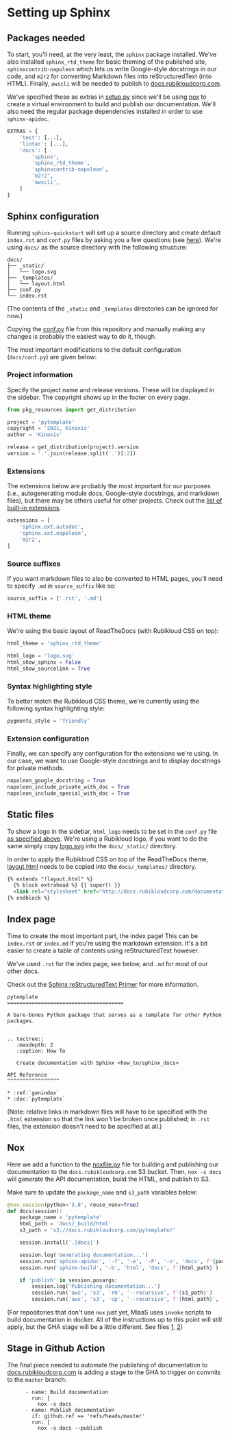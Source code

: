 # Setting up Sphinx

## Packages needed

To start, you'll need, at the very least, the `sphinx` package installed. We've
also installed `sphinx_rtd_theme` for basic theming of the published site,
`sphinxcontrib-napoleon` which lets us write Google-style docstrings in our
code, and `m2r2` for converting Markdown files into reStructuredText (into HTML).
Finally, `awscli` will be needed to publish to
[docs.rubikloudcorp.com](http://docs.rubikloudcorp.com).

We've specified these as extras in
[setup.py](https://github.com/rubikloud/pytemplate/blob/master/setup.py) since we'll be
using [nox](https://nox.thea.codes/en/stable/) to create a virtual environment to build
and publish our documentation. We'll also need the regular package dependencies
installed in order to use `sphinx-apidoc`.


```python
EXTRAS = {
    'test': [...],
    'linter': [...],
    'docs': [
        'sphinx',
        'sphinx_rtd_theme',
        'sphinxcontrib-napoleon',
        'm2r2',
        'awscli',
    ]
}
```

## Sphinx configuration

Running `sphinx-quickstart` will set up a source directory and create default
`index.rst` and `conf.py` files by asking you a few questions
(see [here](http://www.sphinx-doc.org/en/master/usage/quickstart.html)). We're using
`docs/` as the source directory with the following structure:

```
docs/
├── _static/
│   └── logo.svg
├── _templates/
│   └── layout.html
├── conf.py
└── index.rst
```

(The contents of the `_static` and `_templates` directories can be ignored for now.)

Copying the [conf.py](https://github.com/rubikloud/pytemplate/blob/master/docs/conf.py)
file from this repository and manually making any changes is probably the easiest way to
do it, though.

The most important modifications to the default configuration (`docs/conf.py`) are given
below:

### Project information

Specify the project name and release versions. These will be displayed in the sidebar.
The copyright shows up in the footer on every page.

```python
from pkg_resources import get_distribution

project = 'pytemplate'
copyright = '2021, Kinaxis'
author = 'Kinaxis'

release = get_distribution(project).version
version = '.'.join(release.split('.')[:2])
```

### Extensions

The extensions below are probably the most important for our purposes (i.e., autogenerating module docs, Google-style docstrings, and markdown files), but there may be others useful for other projects. Check out the [list of built-in extensions](http://www.sphinx-doc.org/en/master/usage/extensions/).

```python
extensions = [
    'sphinx.ext.autodoc',
    'sphinx.ext.napoleon',
    'm2r2',
]
```

### Source suffixes

If you want markdown files to also be converted to HTML pages, you'll need to specify
`.md` in `source_suffix` like so:

```python
source_suffix = ['.rst', '.md']
```

### HTML theme

We're using the basic layout of ReadTheDocs (with Rubikloud CSS on top):

```python
html_theme = 'sphinx_rtd_theme'

html_logo = 'logo.svg'
html_show_sphinx = False
html_show_sourcelink = True
```

### Syntax highlighting style

To better match the Rubikloud CSS theme, we're currently using the following syntax
highlighting style:

```python
pygments_style = 'friendly'
```

### Extension configuration

Finally, we can specify any configuration for the extensions we're using. In our case,
we want to use Google-style docstrings and to display docstrings for private methods.

```python
napoleon_google_docstring = True
napoleon_include_private_with_doc = True
napoleon_include_special_with_doc = True
```

## Static files

To show a logo in the sidebar, `html_logo` needs to be set in the `conf.py` file
[as specified above](#html-theme). We're using a Rubikloud logo, if you want to do the
same simply copy [logo.svg](https://github.com/rubikloud/pytemplate/blob/master/docs/_static/logo.svg)
into the `docs/_static/` directory.

In order to apply the Rubikloud CSS on top of the ReadTheDocs theme,
[layout.html](https://github.com/rubikloud/pytemplate/blob/master/docs/_templates/layout)
needs to be copied into the `docs/_templates/` directory.


```html
{% extends "!layout.html" %}
  {% block extrahead %} {{ super() }}
  <link rel="stylesheet" href="http://docs.rubikloudcorp.com/documentation-theme.css" type="text/css" />
{% endblock %}
```

## Index page

Time to create the most important part, the index page! This can be `index.rst` or
`index.md` if you're using the markdown extension. It's a bit easier to create a table
of contents using reStructuredText however.

We've used `.rst` for the index page, see below, and `.md` for most of our other docs.

Check out the [Sphinx reStructuredText Primer](http://www.sphinx-doc.org/en/master/usage/restructuredtext/basics.html)
for more information.


```
pytemplate
======================================

A bare-bones Python package that serves as a template for other Python packages.


.. toctree::
   :maxdepth: 2
   :caption: How To

   Create documentation with Sphinx <how_to/sphinx_docs>

API Reference
^^^^^^^^^^^^^^^^^

* :ref:`genindex`
* :doc:`pytemplate`
```

(Note: relative links in markdown files will have to be specified with the `.html`
extension so that the link won't be broken once published; in `.rst` files, the
extension doesn't need to be specified at all.)


## Nox

Here we add a function to the [noxfile.py](https://github.com/rubikloud/pytemplate/blob/master/noxfile.py)
file for building and publishing our documentation to the `docs.rubikloudcorp.com` S3
bucket. Then, `nox -s docs` will generate the API documentation, build the HTML, and
publish to S3.

Make sure to update the `package_name` and `s3_path` variables below:


```python
@nox.session(python='3.8', reuse_venv=True)
def docs(session):
    package_name = 'pytemplate'
    html_path = 'docs/_build/html'
    s3_path = 's3://docs.rubikloudcorp.com/pytemplate/'

    session.install('.[docs]')

    session.log('Generating documentation...')
    session.run('sphinx-apidoc', '-f', '-e', '-P', '-o', 'docs', f'{package_name}')
    session.run('sphinx-build', '-b', 'html', 'docs', f'{html_path}')

    if 'publish' in session.posargs:
        session.log('Publishing documentation...')
        session.run('aws', 's3', 'rm', '--recursive', f'{s3_path}')
        session.run('aws', 's3', 'cp', '--recursive', f'{html_path}', f'{s3_path}')
```

(For repositories that don't use `nox` just yet, MlaaS uses `invoke`
scripts to build documentation in docker. All of the instructions up to this point will
still apply, but the GHA stage will be a little different. See files
[1](https://github.com/rubikloud/mlaas/blob/master/.github/workflows/ci_cd.yml),
[2](https://github.com/rubikloud/mlaas/blob/4edd4f0112a399a46ad7e2adfad83e7173eab5e6/tasks.py#L11))

## Stage in Github Action

The final piece needed to automate the publishing of documentation to
[docs.rubikloudcorp.com](http://docs.rubikloudcorp.com) is adding a stage to the
GHA to trigger on commits to the `master` branch:


```
      - name: Build documentation
        run: |
          nox -s docs
      - name: Publish documentation
        if: github.ref == 'refs/heads/master'
        run: |
          nox -s docs --publish
```
